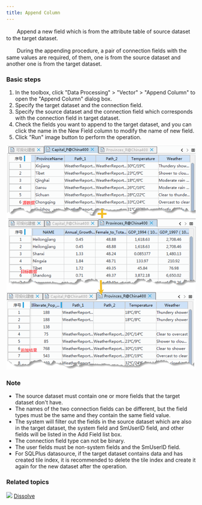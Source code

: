 ```yaml
---
title: Append Column
---
```


　　Append a new field which is from the attribute table of source dataset to the target dataset.

　　During the appending procedure, a pair of connection fields with the same values are required, of them, one is from the source dataset and another one is from the target dataset.


### Basic steps

 1. In the toolbox, click "Data Processing" > "Vector" > "Append Column" to open the "Append Column" dialog box.
 2. Specify the target dataset and the connection field.
 3. Specify the source dataset and the connection field which corresponds with the connection field in target dataset.
 4. Check the fields you want to append to the target dataset, and you can click the name in the New Field column to modify the name of new field. 
 5. Click "Run" image button to perform the operation.

  ![](img/AddtoList.png)

### Note

  - The source dataset must contain one or more fields that the target dataset don't have. 
  - The names of the two connection fields can be different, but the field types must be the same and they contain the same field value. 
  - The system will filter out the fields in the source dataset which are also in the target dataset, the system field and SmUserID field, and other fields will be listed in the Add Field list box. 
  - The connection field type can not be binary. 
  - The user fields must be non-system fields and the SmUserID field. 
  - For SQLPlus datasource, if the target dataset contains data and has created tile index, it is recommended to delete the tile index and create it again for the new dataset after the operation. 


### Related topics

![](img/smalltitle.png) [Dissolve](Datafuse.html)

